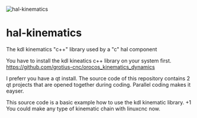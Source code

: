 ![hal-kinematics](https://user-images.githubusercontent.com/44880102/123472425-29b60380-d5c5-11eb-8f47-a5ad096fb775.jpg)

# hal-kinematics
The kdl kinematics "c++" library used by a "c" hal component

You have to install the kdl kineatics c++ library on your system first.
https://github.com/grotius-cnc/orocos_kinematics_dynamics

I preferr you have a qt install. The source code of this repository contains 2 qt projects that are opened together during coding. 
Parallel coding makes it eayser.

This source code is a basic example how to use the kdl kinematic library.
+1 You could make any type of kinematic chain with linuxcnc now.




